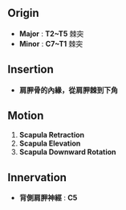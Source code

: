 ## Origin
* **Major** : **T2~T5** 棘突
* **Minor** : **C7~T1** 棘突

## Insertion
* **肩胛骨的內緣，從肩胛棘到下角**

## Motion
1. **Scapula Retraction**
2. **Scapula Elevation**
3. **Scapula Downward Rotation**

## Innervation
* **背側肩胛神經** : **C5**